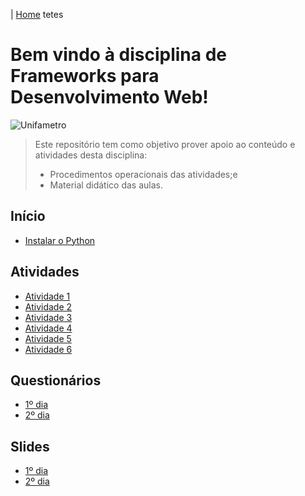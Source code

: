 |  [Home](README.md) tetes

# Bem vindo à disciplina de Frameworks para Desenvolvimento Web!
![Unifametro](doc/logo.png)
>  Este repositório  tem como objetivo prover apoio ao conteúdo e atividades desta disciplina:
>  *  Procedimentos operacionais das atividades;e
>  *  Material didático das aulas.

## Início
*  [Instalar o Python](doc/python.md)

## Atividades
*  [Atividade 1](doc/atv1.md)
*  [Atividade 2](doc/atv2.md)
*  [Atividade 3](doc/atv3.md)
*  [Atividade 4](README.md#atividades)
*  [Atividade 5](README.md#atividades)
*  [Atividade 6](README.md#atividades)

## Questionários
*  [1º dia](https://forms.office.com/r/gccCMec3Fx)
*  [2º dia](README.md#questionários)

## Slides
*  [1º dia](doc/media/PrimeiroDia.pdf)
*  [2º dia](README.md#slides)
